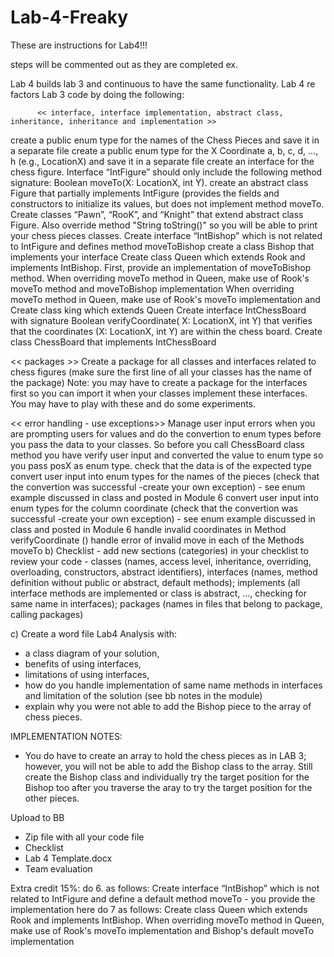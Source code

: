 # Lab-4-Freaky

These are instructions for Lab4!!!

steps will be commented out as they are completed
 ex.  <!-- free young thug -->




 Lab 4 builds lab 3 and continuous to have the same functionality. Lab 4 re factors Lab 3 code by doing the following:

          << interface, interface implementation, abstract class, inheritance, inheritance and implementation >>

create a public enum type for the names of the Chess Pieces and save it in a separate file
create a public enum type for the X Coordinate a, b, c, d, ..., h (e.g., LocationX) and save it in a separate file
create an interface for the chess figure. Interface “IntFigure” should only include the following method signature:
Boolean moveTo(X: LocationX, int Y).
create an abstract class Figure that partially implements IntFigure (provides the fields and constructors to initialize its values, but does not implement method moveTo.
Create classes “Pawn”, “RooK”, and “Knight”  that extend abstract class Figure. Also override method "String toString()" so you will be able to print your chess pieces classes.
Create interface “IntBishop” which is not related to IntFigure and defines method moveToBishop
create a class Bishop that implements your interface
Create class Queen which extends Rook and implements IntBishop. First, provide an  implementation of moveToBishop method. When overriding moveTo method in Queen, make use of Rook's moveTo method and moveToBishop implementation
When overriding moveTo method in Queen, make use of Rook's moveTo implementation and
Create class king which extends Queen
Create interface IntChessBoard with signature Boolean verifyCoordinate( X: LocationX, int Y) that verifies that the coordinates (X: LocationX, int Y) are within the chess board.
Create class ChessBoard that implements IntChessBoard

<< packages >>
Create a package for all classes and interfaces related to chess figures (make sure the first line of all your classes has the name of the package)
Note: you may have to create a package for the interfaces first so you can import it when your classes implement these interfaces. You may have to play with these and do some experiments.

<< error handling - use exceptions>>
Manage user input errors when you are prompting users for values and do the convertion to enum types before you pass the data to your classes. So before you call ChessBoard class method you have verify user input and converted the value to enum type so you pass posX as enum type.
check that the data is of the expected type
convert user input into enum types for the names of the pieces (check that the convertion was successful -create your own exception) - see enum example discussed in class and posted in Module 6
convert user input into enum types for the column coordinate (check that the convertion was successful -create your own exception) - see enum example discussed in class and posted in Module 6
handle invalid coordinates in Method verifyCoordinate ()
handle error of invalid move in each of the Methods moveTo
b) Checklist - add new sections (categories) in your checklist to review your code - classes (names, access level, inheritance, overriding, overloading, constructors, abstract identifiers), interfaces (names, method definition without public or abstract, default methods); implements (all interface methods are implemented or class is abstract, ..., checking for same name in interfaces); packages (names in files that belong to package, calling packages)

c) Create a word file Lab4 Analysis with:

  - a class diagram of your solution,
 - benefits of using interfaces,
 - limitations of using interfaces,
 - how do you handle implementation of same name methods in interfaces and limitation of the solution (see bb notes in the module)
 - explain why you were not able to add the Bishop piece to the array of chess pieces.

IMPLEMENTATION NOTES:

- You do have to create an array to hold the chess pieces as in LAB 3; however, you will not be able to add the Bishop class to the array. Still create the Bishop class and individually try the target position for the Bishop too after you traverse the aray to try the target position for the other pieces.

Upload to BB

  * Zip file with all your code file
  * Checklist
  * Lab 4 Template.docx
  * Team evaluation




Extra credit 15%:
  do 6. as follows: Create interface “IntBishop” which is not related to IntFigure and define a default method moveTo - you provide the implementation here
  do 7 as follows: Create class Queen which extends Rook and implements IntBishop. When overriding moveTo method in Queen, make use of Rook's moveTo implementation and Bishop's default moveTo implementation
